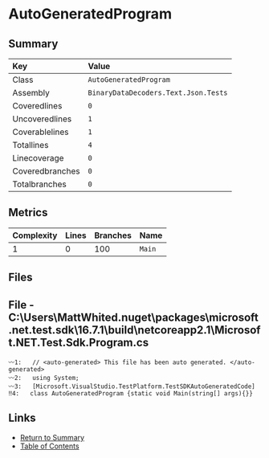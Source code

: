 ﻿# AutoGeneratedProgram

## Summary

| Key             | Value                                |
| :-------------- | :----------------------------------- |
| Class           | `AutoGeneratedProgram`               |
| Assembly        | `BinaryDataDecoders.Text.Json.Tests` |
| Coveredlines    | `0`                                  |
| Uncoveredlines  | `1`                                  |
| Coverablelines  | `1`                                  |
| Totallines      | `4`                                  |
| Linecoverage    | `0`                                  |
| Coveredbranches | `0`                                  |
| Totalbranches   | `0`                                  |

## Metrics

| Complexity | Lines | Branches | Name    |
| :--------- | :---- | :------- | :------ |
| 1          | 0     | 100      | `Main`  |

## Files

## File - C:\Users\MattWhited\.nuget\packages\microsoft.net.test.sdk\16.7.1\build\netcoreapp2.1\Microsoft.NET.Test.Sdk.Program.cs

```CSharp
〰1:   // <auto-generated> This file has been auto generated. </auto-generated>
〰2:   using System;
〰3:   [Microsoft.VisualStudio.TestPlatform.TestSDKAutoGeneratedCode]
‼4:   class AutoGeneratedProgram {static void Main(string[] args){}}
```

## Links

* [Return to Summary](Summary.md)
* [Table of Contents](../TOC.md)

